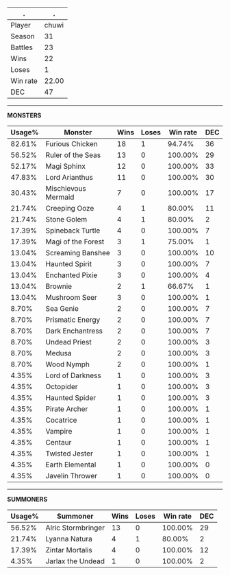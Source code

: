 .|.
|-|-
Player|chuwi
Season|31
Battles|23
Wins|22
Loses|1
Win rate|22.00
DEC|47

---
**MONSTERS**

Usage%|Monster|Wins|Loses|Win rate|DEC|
-|-|-|-|-|-|
82.61%|Furious Chicken|18|1|94.74%|36|
56.52%|Ruler of the Seas|13|0|100.00%|29|
52.17%|Magi Sphinx|12|0|100.00%|33|
47.83%|Lord Arianthus|11|0|100.00%|30|
30.43%|Mischievous Mermaid|7|0|100.00%|17|
21.74%|Creeping Ooze|4|1|80.00%|11|
21.74%|Stone Golem|4|1|80.00%|2|
17.39%|Spineback Turtle|4|0|100.00%|7|
17.39%|Magi of the Forest|3|1|75.00%|1|
13.04%|Screaming Banshee|3|0|100.00%|10|
13.04%|Haunted Spirit|3|0|100.00%|7|
13.04%|Enchanted Pixie|3|0|100.00%|4|
13.04%|Brownie|2|1|66.67%|1|
13.04%|Mushroom Seer|3|0|100.00%|1|
8.70%|Sea Genie|2|0|100.00%|7|
8.70%|Prismatic Energy|2|0|100.00%|7|
8.70%|Dark Enchantress|2|0|100.00%|7|
8.70%|Undead Priest|2|0|100.00%|3|
8.70%|Medusa|2|0|100.00%|3|
8.70%|Wood Nymph|2|0|100.00%|1|
4.35%|Lord of Darkness|1|0|100.00%|3|
4.35%|Octopider|1|0|100.00%|3|
4.35%|Haunted Spider|1|0|100.00%|3|
4.35%|Pirate Archer|1|0|100.00%|1|
4.35%|Cocatrice|1|0|100.00%|1|
4.35%|Vampire|1|0|100.00%|1|
4.35%|Centaur|1|0|100.00%|1|
4.35%|Twisted Jester|1|0|100.00%|1|
4.35%|Earth Elemental|1|0|100.00%|0|
4.35%|Javelin Thrower|1|0|100.00%|0|

---
**SUMMONERS**

Usage%|Summoner|Wins|Loses|Win rate|DEC|
-|-|-|-|-|-|
56.52%|Alric Stormbringer|13|0|100.00%|29|
21.74%|Lyanna Natura|4|1|80.00%|2|
17.39%|Zintar Mortalis|4|0|100.00%|12|
4.35%|Jarlax the Undead|1|0|100.00%|2|
